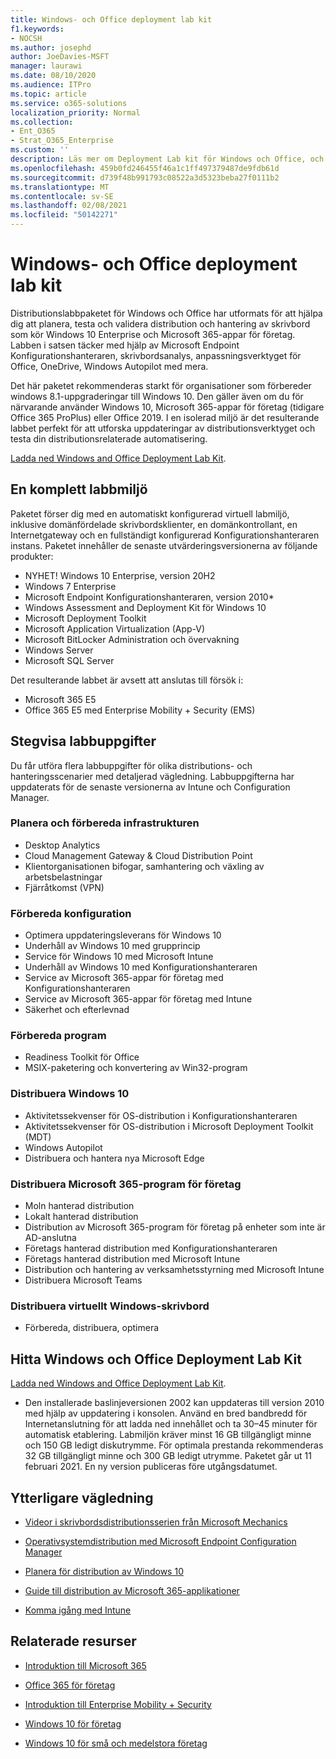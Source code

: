 ```yaml
---
title: Windows- och Office deployment lab kit
f1.keywords:
- NOCSH
ms.author: josephd
author: JoeDavies-MSFT
manager: laurawi
ms.date: 08/10/2020
ms.audience: ITPro
ms.topic: article
ms.service: o365-solutions
localization_priority: Normal
ms.collection:
- Ent_O365
- Strat_O365_Enterprise
ms.custom: ''
description: Läs mer om Deployment Lab kit för Windows och Office, och var du hittar det.
ms.openlocfilehash: 459b0fd246455f46a1c1ff497379487de9fdb61d
ms.sourcegitcommit: d739f48b991793c08522a3d5323beba27f0111b2
ms.translationtype: MT
ms.contentlocale: sv-SE
ms.lasthandoff: 02/08/2021
ms.locfileid: "50142271"
---
```

# <a name="windows-and-office-deployment-lab-kit"></a>Windows- och Office deployment lab kit

Distributionslabbpaketet för Windows och Office har utformats för att hjälpa dig att planera, testa och validera distribution och hantering av skrivbord som kör Windows 10 Enterprise och Microsoft 365-appar för företag. Labben i satsen täcker med hjälp av Microsoft Endpoint Konfigurationshanteraren, skrivbordsanalys, anpassningsverktyget för Office, OneDrive, Windows Autopilot med mera.

Det här paketet rekommenderas starkt för organisationer som förbereder windows 8.1-uppgraderingar till Windows 10. Den gäller även om du för närvarande använder Windows 10, Microsoft 365-appar för företag (tidigare Office 365 ProPlus) eller Office 2019. I en isolerad miljö är det resulterande labbet perfekt för att utforska uppdateringar av distributionsverktyget och testa din distributionsrelaterade automatisering.

[Ladda ned Windows and Office Deployment Lab Kit](https://www.microsoft.com/evalcenter/evaluate-lab-kit).

## <a name="a-complete-lab-environment"></a>En komplett labbmiljö

Paketet förser dig med en automatiskt konfigurerad virtuell labmiljö, inklusive domänfördelade skrivbordsklienter, en domänkontrollant, en Internetgateway och en fullständigt konfigurerad Konfigurationshanteraren instans. Paketet innehåller de senaste utvärderingsversionerna av följande produkter:

  - NYHET! Windows 10 Enterprise, version 20H2
  - Windows 7 Enterprise
  - Microsoft Endpoint Konfigurationshanteraren, version 2010*
  - Windows Assessment and Deployment Kit för Windows 10
  - Microsoft Deployment Toolkit
  - Microsoft Application Virtualization (App-V)
  - Microsoft BitLocker Administration och övervakning 
  - Windows Server 
  - Microsoft SQL Server 

Det resulterande labbet är avsett att anslutas till försök i: 

  - Microsoft 365 E5
  - Office 365 E5 med Enterprise Mobility + Security (EMS)

## <a name="step-by-step-labs"></a>Stegvisa labbuppgifter

Du får utföra flera labbuppgifter för olika distributions- och hanteringsscenarier med detaljerad vägledning. Labbuppgifterna har uppdaterats för de senaste versionerna av Intune och Configuration Manager. 

### <a name="plan-and-prepare-infrastructure"></a>Planera och förbereda infrastrukturen 
- Desktop Analytics 
- Cloud Management Gateway & Cloud Distribution Point 
- Klientorganisationen bifogar, samhantering och växling av arbetsbelastningar 
- Fjärråtkomst (VPN) 

### <a name="prepare-configuration"></a>Förbereda konfiguration   

- Optimera uppdateringsleverans för Windows 10   
- Underhåll av Windows 10 med grupprincip
- Service för Windows 10 med Microsoft Intune   
- Underhåll av Windows 10 med Konfigurationshanteraren   
- Service av Microsoft 365-appar för företag med Konfigurationshanteraren   
- Service av Microsoft 365-appar för företag med Intune  
- Säkerhet och efterlevnad   

### <a name="prepare-applications"></a>Förbereda program    

- Readiness Toolkit för Office  
- MSIX-paketering och konvertering av Win32-program   

### <a name="deploy-windows-10"></a>Distribuera Windows 10   

- Aktivitetssekvenser för OS-distribution i Konfigurationshanteraren
- Aktivitetssekvenser för OS-distribution i Microsoft Deployment Toolkit (MDT)
- Windows Autopilot
- Distribuera och hantera nya Microsoft Edge  

### <a name="deploy-microsoft-365-apps-for-enterprise"></a>Distribuera Microsoft 365-program för företag    

- Moln hanterad distribution  
- Lokalt hanterad distribution    
- Distribution av Microsoft 365-program för företag på enheter som inte är AD-anslutna 
- Företags hanterad distribution med Konfigurationshanteraren
- Företags hanterad distribution med Microsoft Intune  
- Distribution och hantering av verksamhetsstyrning med Microsoft Intune
- Distribuera Microsoft Teams

### <a name="deploy-windows-virtual-desktop"></a>Distribuera virtuellt Windows-skrivbord  

- Förbereda, distribuera, optimera
 
## <a name="where-to-find-the-windows-and-office-deployment-lab-kit"></a>Hitta Windows och Office Deployment Lab Kit

[Ladda ned Windows and Office Deployment Lab Kit](https://www.microsoft.com/evalcenter/evaluate-lab-kit).

* Den installerade baslinjeversionen 2002 kan uppdateras till version 2010 med hjälp av uppdatering i konsolen. Använd en bred bandbredd för Internetanslutning för att ladda ned innehållet och ta 30–45 minuter för automatisk etablering. Labmiljön kräver minst 16 GB tillgängligt minne och 150 GB ledigt diskutrymme. För optimala prestanda rekommenderas 32 GB tillgängligt minne och 300 GB ledigt utrymme. Paketet går ut 11 februari 2021. En ny version publiceras före utgångsdatumet.

## <a name="additional-guidance"></a>Ytterligare vägledning

  - [Videor i skrivbordsdistributionsserien från Microsoft Mechanics](https://www.aka.ms/watchhowtoshift)

  - [Operativsystemdistribution med Microsoft Endpoint Configuration Manager](https://docs.microsoft.com/mem/configmgr/osd/understand/introduction-to-operating-system-deployment)

  - [Planera för distribution av Windows 10](https://docs.microsoft.com/windows/deployment/planning/index)

  - [Guide till distribution av Microsoft 365-applikationer](https://docs.microsoft.com/deployoffice/deployment-guide-microsoft-365-apps)

  - [Komma igång med Intune](https://docs.microsoft.com/intune/get-started-evaluation)

## <a name="related-resources"></a>Relaterade resurser

  - [Introduktion till Microsoft 365](https://www.microsoft.com/microsoft-365/default.aspx)

  - [Office 365 för företag](https://products.office.com/business/office)

  - [Introduktion till Enterprise Mobility + Security](https://www.microsoft.com/cloud-platform/enterprise-mobility-security)

  - [Windows 10 för företag](https://www.microsoft.com/WindowsForBusiness/windows-for-enterprise)

  - [Windows 10 för små och medelstora företag](https://www.microsoft.com/WindowsForBusiness/windows-for-small-business)
